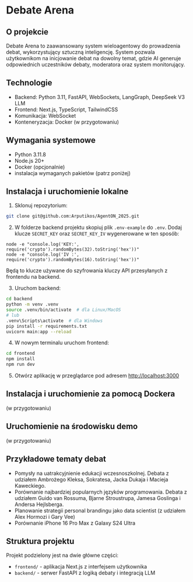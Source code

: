 # Debate Arena

## O projekcie

Debate Arena to zaawansowany system wieloagentowy do prowadzenia debat, wykorzystujący sztuczną inteligencję. System pozwala użytkownikom na inicjowanie debat na dowolny temat, gdzie AI generuje odpowiednich uczestników debaty, moderatora oraz system monitorujący.

## Technologie

- Backend: Python 3.11, FastAPI, WebSockets, LangGraph, DeepSeek V3 LLM
- Frontend: Next.js, TypeScript, TailwindCSS
- Komunikacja: WebSocket
- Konteneryzacja: Docker (w przygotowaniu)

## Wymagania systemowe

- Python 3.11.8
- Node.js 20+
- Docker (opcjonalnie)
- instalacja wymaganych pakietów (patrz poniżej)

## Instalacja i uruchomienie lokalne

1. Sklonuj repozytorium:

```bash
git clone git@github.com:Arputikos/AgentON_2025.git
```

2. W folderze backend projektu skopiuj plik `.env-example` do `.env`.
Dodaj klucze `SECRET_KEY` oraz `SECRET_KEY_IV` wygenerowane w ten sposób:
```
node -e "console.log('KEY:', require('crypto').randomBytes(32).toString('hex'))"
node -e "console.log('IV :', require('crypto').randomBytes(16).toString('hex'))"
```
Będą to klucze używane do szyfrowania kluczy API przesyłanych z frontendu na backend.

3. Uruchom backend:
```bash
cd backend
python -m venv .venv
source .venv/bin/activate  # dla Linux/MacOS
# lub
.venv\Scripts\activate  # dla Windows
pip install -r requirements.txt
uvicorn main:app --reload
```

4. W nowym terminalu uruchom frontend:
```bash
cd frontend
npm install
npm run dev
```

5. Otwórz aplikację w przeglądarce pod adresem [http://localhost:3000](http://localhost:3000)

## Instalacja i uruchomienie za pomocą Dockera

(w przygotowaniu)

## Uruchomienie na środowisku demo

(w przygotowaniu)

## Przykładowe tematy debat

- Pomysły na uatrakcyjnienie edukacji wczesnoszkolnej. Debata z udziałem Ambrożego Kleksa, Sokratesa, Jacka Dukaja i Macieja Kaweckiego.
- Porównanie najbardziej popularnych języków programowania. Debata z udziałem Guido van Rossuma, Bjarne Stroustrupa, Jamesa Goslinga i Andersa Hejlsberga.
- Planowanie strategii personal brandingu jako data scientist (z udziałem Alex Hormozi i Gary Vee)
- Porównanie iPhone 16 Pro Max z Galaxy S24 Ultra

## Struktura projektu

Projekt podzielony jest na dwie główne części:
- `frontend/` - aplikacja Next.js z interfejsem użytkownika
- `backend/` - serwer FastAPI z logiką debaty i integracją LLM
